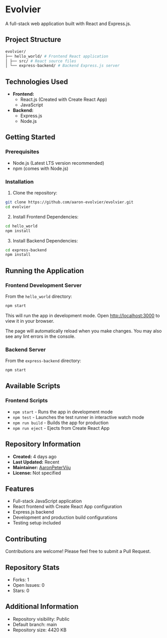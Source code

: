 # Evolvier

A full-stack web application built with React and Express.js.

## Project Structure

```bash
evolvier/
├── hello_world/ # Frontend React application
│ ├── src/ # React source files
│ └── express-backend/ # Backend Express.js server
```

## Technologies Used
- **Frontend:**
  - React.js (Created with Create React App)
  - JavaScript
- **Backend:**
  - Express.js
  - Node.js

## Getting Started

### Prerequisites
- Node.js (Latest LTS version recommended)
- npm (comes with Node.js)

### Installation

1. Clone the repository:
```bash
git clone https://github.com/aaron-evolvier/evolvier.git
cd evolvier
```

2. Install Frontend Dependencies:
```bash
cd hello_world
npm install
```

3. Install Backend Dependencies:
```bash
cd express-backend
npm install
```

## Running the Application

### Frontend Development Server
From the `hello_world` directory:
```bash
npm start
```
This will run the app in development mode. Open [http://localhost:3000](http://localhost:3000) to view it in your browser.

The page will automatically reload when you make changes. You may also see any lint errors in the console.

### Backend Server
From the `express-backend` directory:
```bash
npm start
```

## Available Scripts

### Frontend Scripts
- `npm start` - Runs the app in development mode
- `npm test` - Launches the test runner in interactive watch mode
- `npm run build` - Builds the app for production
- `npm run eject` - Ejects from Create React App

## Repository Information
- **Created:** 4 days ago
- **Last Updated:** Recent
- **Maintainer:** [AaronPeterViju](https://github.com/aaron-evolvier)
- **License:** Not specified

## Features
- Full-stack JavaScript application
- React frontend with Create React App configuration
- Express.js backend
- Development and production build configurations
- Testing setup included

## Contributing
Contributions are welcome! Please feel free to submit a Pull Request.

## Repository Stats
- Forks: 1
- Open Issues: 0
- Stars: 0

## Additional Information
- Repository visibility: Public
- Default branch: main
- Repository size: 4420 KB
